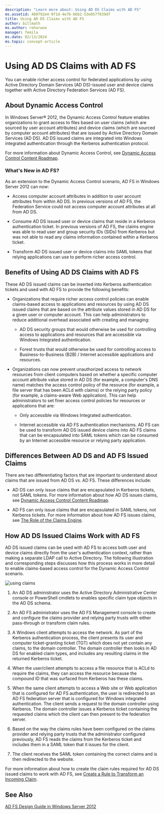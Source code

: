 ```yaml
---
description: "Learn more about: Using AD DS Claims with AD FS"
ms.assetid: 460792e4-9f1d-4e7b-b6b2-53e057f839df
title: Using AD DS Claims with AD FS
author: billmath
ms.author: roharwoo
manager: femila
ms.date: 02/13/2024
ms.topic: concept-article
---
```


# Using AD DS Claims with AD FS


You can enable richer access control for federated applications by using Active Directory Domain Services \(AD DS\)\-issued user and device claims together with Active Directory Federation Services \(AD FS\).

## About Dynamic Access Control
In Windows Server&reg; 2012, the Dynamic Access Control feature enables organizations to grant access to files based on user claims \(which are sourced by user account attributes\) and device claims \(which are sourced by computer account attributes\) that are issued by Active Directory Domain Services \(AD DS\). AD DS issued claims are integrated into Windows integrated authentication through the Kerberos authentication protocol.

For more information about Dynamic Access Control, see [Dynamic Access Control Content Roadmap](../../solution-guides/Dynamic-Access-Control--Scenario-Overview.md#BKMK_APP).

### What's New in AD FS?
As an extension to the Dynamic Access Control scenario, AD FS in  Windows Server 2012  can now:

-   Access computer account attributes in addition to user account attributes from within AD DS. In previous versions of AD FS, the Federation Service could not access computer account attributes at all from AD DS.

-   Consume AD DS issued user or device claims that reside in a Kerberos authentication ticket. In previous versions of AD FS, the claims engine was able to read user and group security IDs \(SIDs\) from Kerberos but was not able to read any claims information contained within a Kerberos ticket.

-   Transform AD DS issued user or device claims into SAML tokens that relying applications can use to perform richer access control.

## Benefits of Using AD DS Claims with AD FS
These AD DS issued claims can be inserted into Kerberos authentication tickets and used with AD FS to provide the following benefits:

-   Organizations that require richer access control policies can enable claims\-based access to applications and resources by using AD DS issued claims that are based on the attribute values stored in AD DS for a given user or computer account. This can help administrators to reduce additional overhead associated with creating and managing:

    -   AD DS security groups that would otherwise be used for controlling access to applications and resources that are accessible via Windows Integrated authentication.

    -   Forest trusts that would otherwise be used for controlling access to Business\-to\-Business \(B2B\) \/ Internet accessible applications and resources.

-   Organizations can now prevent unauthorized access to network resources from client computers based on whether a specific computer account attribute value stored in AD DS \(for example, a computer's DNS name\) matches the access control policy of the resource \(for example, a file server that has been ACLd with claims\) or the relying party policy \(for example, a claims\-aware Web application\). This can help administrators to set finer access control policies for resources or applications that are:

    -   Only accessible via Windows Integrated authentication.

    -   Internet accessible via AD FS authentication mechanisms. AD FS can be used to transform AD DS issued device claims into AD FS claims that can be encapsulated into SAML tokens which can be consumed by an Internet accessible resource or relying party application.

## Differences Between AD DS and AD FS Issued Claims
There are two differentiating factors that are important to understand about claims that are issued from AD DS vs. AD FS. These differences include:

-   AD DS can only issue claims that are encapsulated in Kerberos tickets, not SAML tokens. For more information about how AD DS issues claims, see [Dynamic Access Control Content Roadmap](../../solution-guides/Dynamic-Access-Control--Scenario-Overview.md#BKMK_APP).

-   AD FS can only issue claims that are encapsulated in SAML tokens, not Kerberos tickets. For more information about how AD FS issues claims, see [The Role of the Claims Engine](../../ad-fs/technical-reference/The-Role-of-the-Claims-Engine.md).

## How AD DS Issued Claims Work with AD FS
AD DS issued claims can be used with AD FS to access both user and device claims directly from the user's authentication context, rather than making a separate LDAP call to Active Directory. The following illustration and corresponding steps discusses how this process works in more detail to enable claims\-based access control for the Dynamic Access Control scenario.

![using claims](media/UsingADDSClaimswithADFS.gif)

1.  An AD DS administrator uses the Active Directory Administrative Center console or PowerShell cmdlets to enables specific claim type objects in the AD DS schema.

2.  An AD FS administrator uses the AD FS Management console to create and configure the claims provider and relying party trusts with either pass\-through or transform claim rules.

3.  A Windows client attempts to access the network. As part of the Kerberos authentication process, the client presents its user and computer ticket\-granting ticket \(TGT\) which does not yet contain any claims, to the domain controller. The domain controller then looks in AD DS for enabled claim types, and includes any resulting claims in the returned Kerberos ticket.

4.  When the user\/client attempts to access a file resource that is ACLd to require the claims, they can access the resource because the compound ID that was surfaced from Kerberos has these claims.

5.  When the same client attempts to access a Web site or Web application that is configured for AD FS authentication, the user is redirected to an AD FS federation server that is configured for Windows integrated authentication. The client sends a request to the domain controller using Kerberos. The domain controller issues a Kerberos ticket containing the requested claims which the client can then present to the federation server.

6.  Based on the way the claims rules have been configured on the claims provider and relying party trusts that the administrator configured previously, AD FS reads the claims from the Kerberos ticket and includes them in a SAML token that it issues for the client.

7.  The client receives the SAML token containing the correct claims and is then redirected to the website.

For more information about how to create the claim rules required for AD DS issued claims to work with AD FS, see [Create a Rule to Transform an Incoming Claim](../../ad-fs/operations/Create-a-Rule-to-Transform-an-Incoming-Claim.md).

## See Also
[AD FS Design Guide in Windows Server 2012](AD-FS-Design-Guide-in-Windows-Server-2012.md)
